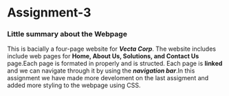# Assignment-3

### Little summary about the Webpage

This is bacially a four-page website for _**Vecta Corp**_. The website includes include web pages for **Home, About Us, Solutions, and Contact Us** page.Each page is formated in properly and is structed. Each page is **linked** and we can navigate through it by using the _**navigation bar**_.In this assignment we have made more develoment on the last assigment and added more styling to the webpage using CSS.
